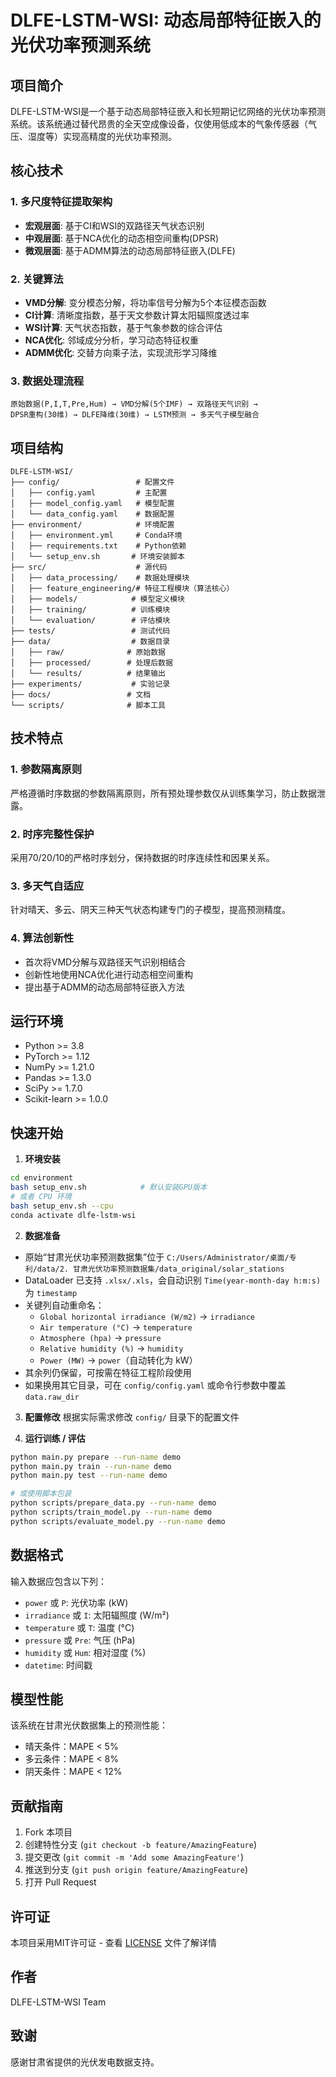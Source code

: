 # DLFE-LSTM-WSI: 动态局部特征嵌入的光伏功率预测系统

## 项目简介

DLFE-LSTM-WSI是一个基于动态局部特征嵌入和长短期记忆网络的光伏功率预测系统。该系统通过替代昂贵的全天空成像设备，仅使用低成本的气象传感器（气压、湿度等）实现高精度的光伏功率预测。

## 核心技术

### 1. 多尺度特征提取架构
- **宏观层面**: 基于CI和WSI的双路径天气状态识别
- **中观层面**: 基于NCA优化的动态相空间重构(DPSR)
- **微观层面**: 基于ADMM算法的动态局部特征嵌入(DLFE)

### 2. 关键算法
- **VMD分解**: 变分模态分解，将功率信号分解为5个本征模态函数
- **CI计算**: 清晰度指数，基于天文参数计算太阳辐照度透过率
- **WSI计算**: 天气状态指数，基于气象参数的综合评估
- **NCA优化**: 邻域成分分析，学习动态特征权重
- **ADMM优化**: 交替方向乘子法，实现流形学习降维

### 3. 数据处理流程
```
原始数据(P,I,T,Pre,Hum) → VMD分解(5个IMF) → 双路径天气识别 →
DPSR重构(30维) → DLFE降维(30维) → LSTM预测 → 多天气子模型融合
```

## 项目结构

```
DLFE-LSTM-WSI/
├── config/                 # 配置文件
│   ├── config.yaml         # 主配置
│   ├── model_config.yaml   # 模型配置
│   └── data_config.yaml    # 数据配置
├── environment/            # 环境配置
│   ├── environment.yml     # Conda环境
│   ├── requirements.txt    # Python依赖
│   └── setup_env.sh       # 环境安装脚本
├── src/                    # 源代码
│   ├── data_processing/    # 数据处理模块
│   ├── feature_engineering/# 特征工程模块（算法核心）
│   ├── models/            # 模型定义模块
│   ├── training/          # 训练模块
│   └── evaluation/        # 评估模块
├── tests/                 # 测试代码
├── data/                  # 数据目录
│   ├── raw/              # 原始数据
│   ├── processed/        # 处理后数据
│   └── results/          # 结果输出
├── experiments/           # 实验记录
├── docs/                 # 文档
└── scripts/              # 脚本工具
```

## 技术特点

### 1. 参数隔离原则
严格遵循时序数据的参数隔离原则，所有预处理参数仅从训练集学习，防止数据泄露。

### 2. 时序完整性保护
采用70/20/10的严格时序划分，保持数据的时序连续性和因果关系。

### 3. 多天气自适应
针对晴天、多云、阴天三种天气状态构建专门的子模型，提高预测精度。

### 4. 算法创新性
- 首次将VMD分解与双路径天气识别相结合
- 创新性地使用NCA优化进行动态相空间重构
- 提出基于ADMM的动态局部特征嵌入方法

## 运行环境

- Python >= 3.8
- PyTorch >= 1.12
- NumPy >= 1.21.0
- Pandas >= 1.3.0
- SciPy >= 1.7.0
- Scikit-learn >= 1.0.0

## 快速开始

1. **环境安装**
```bash
cd environment
bash setup_env.sh            # 默认安装GPU版本
# 或者 CPU 环境
bash setup_env.sh --cpu
conda activate dlfe-lstm-wsi
```

2. **数据准备**

- 原始“甘肃光伏功率预测数据集”位于 `C:/Users/Administrator/桌面/专利/data/2. 甘肃光伏功率预测数据集/data_original/solar_stations`
- DataLoader 已支持 `.xlsx/.xls`，会自动识别 `Time(year-month-day h:m:s)` 为 `timestamp`
- 关键列自动重命名：
  - `Global horizontal irradiance (W/m2)` → `irradiance`
  - `Air temperature (°C)` → `temperature`
  - `Atmosphere (hpa)` → `pressure`
  - `Relative humidity (%)` → `humidity`
  - `Power (MW)` → `power`（自动转化为 kW）
- 其余列仍保留，可按需在特征工程阶段使用
- 如果换用其它目录，可在 `config/config.yaml` 或命令行参数中覆盖 `data.raw_dir`

3. **配置修改**
根据实际需求修改 `config/` 目录下的配置文件

4. **运行训练 / 评估**
```bash
python main.py prepare --run-name demo
python main.py train --run-name demo
python main.py test --run-name demo

# 或使用脚本包装
python scripts/prepare_data.py --run-name demo
python scripts/train_model.py --run-name demo
python scripts/evaluate_model.py --run-name demo
```

## 数据格式

输入数据应包含以下列：
- `power` 或 `P`: 光伏功率 (kW)
- `irradiance` 或 `I`: 太阳辐照度 (W/m²)
- `temperature` 或 `T`: 温度 (°C)
- `pressure` 或 `Pre`: 气压 (hPa)
- `humidity` 或 `Hum`: 相对湿度 (%)
- `datetime`: 时间戳

## 模型性能

该系统在甘肃光伏数据集上的预测性能：
- 晴天条件：MAPE < 5%
- 多云条件：MAPE < 8%
- 阴天条件：MAPE < 12%

## 贡献指南

1. Fork 本项目
2. 创建特性分支 (`git checkout -b feature/AmazingFeature`)
3. 提交更改 (`git commit -m 'Add some AmazingFeature'`)
4. 推送到分支 (`git push origin feature/AmazingFeature`)
5. 打开 Pull Request

## 许可证

本项目采用MIT许可证 - 查看 [LICENSE](LICENSE) 文件了解详情

## 作者

DLFE-LSTM-WSI Team

## 致谢

感谢甘肃省提供的光伏发电数据支持。